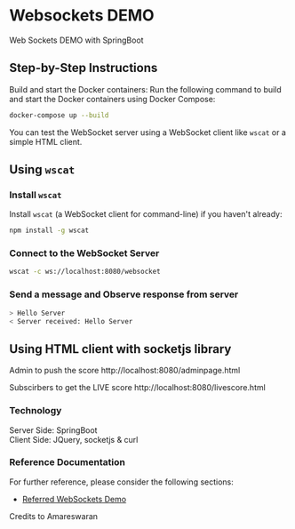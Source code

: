 # Websockets DEMO
Web Sockets DEMO with SpringBoot

## Step-by-Step Instructions

Build and start the Docker containers:
Run the following command to build and start the Docker containers using Docker Compose:

```sh
docker-compose up --build
```

You can test the WebSocket server using a WebSocket client like `wscat` or a simple HTML client.

## Using `wscat`

### Install `wscat`

Install `wscat` (a WebSocket client for command-line) if you haven't already:

```sh
npm install -g wscat
```
### Connect to the WebSocket Server

```sh
wscat -c ws://localhost:8080/websocket
```
### Send a message and Observe response from server

```sh
> Hello Server
< Server received: Hello Server
```

## Using HTML client with socketjs library

Admin to push the score
http://localhost:8080/adminpage.html

Subscirbers to get the LIVE score
http://localhost:8080/livescore.html

### Technology
Server Side: SpringBoot <br>
Client Side: JQuery, socketjs & curl


### Reference Documentation
For further reference, please consider the following sections:

* [Referred WebSockets Demo](https://www.youtube.com/watch?v=N2lneQPyHtM)

Credits to Amareswaran
